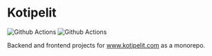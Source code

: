 # Kotipelit

![Github Actions](https://github.com/gitblast/kotipelit/actions/workflows/build.yml/badge.svg)
![Github Actions](https://github.com/gitblast/kotipelit/actions/workflows/deployment.yml/badge.svg)

Backend and frontend projects for www.kotipelit.com as a monorepo.
